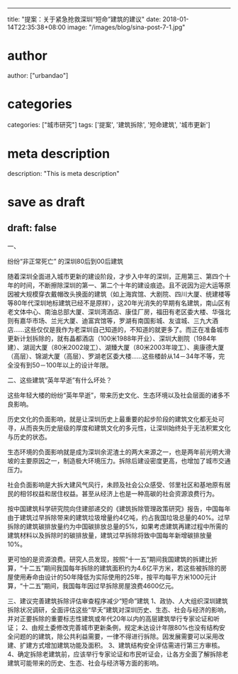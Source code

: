 
---
title: "提案：关于紧急抢救深圳“短命”建筑的建议"
date: 2018-01-14T22:35:38+08:00
image: "/images/blog/sina-post-7-1.jpg"
# author
author: ["urbandao"]
# categories
categories: ["城市研究"]
tags: ['提案', '建筑拆除', '短命建筑', '城市更新']
# meta description
description: "This is meta description"
# save as draft
draft: false
---

一、

纷纷“非正常死亡” 的深圳80后到00后建筑

随着深圳全面进入城市更新的建设阶段，才步入中年的深圳，正用第三、第四个十年的时间，不断擦除深圳的第一、第二个十年的建设痕迹。且不说因为迎大运等原因被大规模穿衣戴帽改头换面的建筑（如上海宾馆、大剧院、四川大厦、统建楼等等80年代深圳地标建筑已经不是原样），这20年光消失的早期有名建筑，南山区有老文体中心、南油总部大厦、深圳湾酒店、康佳厂房，福田有老区委大楼、华强北则有嘉华市场、兰光大厦、迪富宾馆等，罗湖有南国影城、友谊城、三九大酒店……这些仅仅是我作为老深圳自己知道的，不知道的就更多了。而正在准备城市更新计划拆除的，就有晶都酒店（100米1988年开业）、深圳大剧院（1984年建）、湖润大厦（80米2002竣工）、湖臻大厦（80米2003年竣工）、奥康德大厦（高层）、锦湖大厦（高层）、罗湖老区委大楼……这些楼龄从14－34年不等，完全没有到50－100年以上的设计年限。

二、这些建筑“英年早逝”有什么坏处？

这些年轻大楼的纷纷“英年早逝”，带来历史文化、生态环境以及社会层面的诸多不良影响。

历史文化的负面影响，就是让深圳历史上最重要的起步阶段的建筑文化都无处可寻，从而丧失历史层级的厚度和建筑文化的多元性，让深圳始终处于无法积累文化与历史的状态。

生态环境的负面影响就是成为深圳余泥渣土的两大来源之一，也是两年前光明大滑坡的主要原因之一，制造极大环境压力。拆除后建设密度更高，也增加了城市交通压力。

社会负面影响是大拆大建风气风行，未顾及社会公众感受、邻里社区和基地原有居民的相邻权益和居住权益。甚至从经济上也是一种高碳的社会资源浪费行为。

按中国建筑科学研究院向住建部递交的《建筑拆除管理政策研究》报告，中国每年由于建筑过早拆除带来的建筑垃圾增量约4亿吨，约占我国垃圾总量的40%。过早拆除的建筑碳排放量约为中国碳排放总量的5%，如果考虑建筑再建过程中所需的建筑材料以及拆除时的碳排放量，建筑过早拆除将致中国每年新增碳排放量10%。

更可怕的是资源浪费。研究人员发现，按照“十一五”期间我国建筑的拆建比折算，“十二五”期间我国每年拆除的建筑面积约为4.6亿平方米，若这些被拆除的房屋使用寿命由设计的50年降低为实际使用的25年，按平均每平方米1000元计算，“十二五”期间，我国每年因过早拆除房屋浪费4600亿元。

三、建议完善建筑拆除评估审查程序减少“短命”建筑
1、政协、人大组织深圳建筑拆除状况调研，全面评估这些“早夭”建筑对深圳历史、生态、社会与经济的影响，并对正要拆除的重要标志性建筑或年代20年以内的高层建筑举行专家论证和听证；
2、由规土委修改完善城市更新条例，规定未达设计年限80%也没有结构安全问题的的建筑，除公共利益需要，一律不得进行拆除。因发展需要可以采用改建、扩建方式增加建筑功能及面积。
3、建筑结构安全评估需进行第三方审核。
4、确定拆除老建筑前，应该举行专家论证和市民听证会，让各方全面了解拆除老建筑可能带来的历史、生态、社会与经济等方面的影响。
